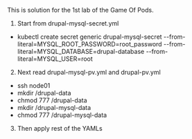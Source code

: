 This is solution for the 1st lab of the Game Of Pods.

1. Start from drupal-mysql-secret.yml
  - kubectl create secret generic drupal-mysql-secret --from-literal=MYSQL_ROOT_PASSWORD=root_password --from-literal=MYSQL_DATABASE=drupal-database --from-literal=MYSQL_USER=root
2. Next read drupal-mysql-pv.yml and drupal-pv.yml
  - ssh node01
  - mkdir /drupal-data
  - chmod 777 /drupal-data
  - mkdir /drupal-mysql-data
  - chmod 777 /drupal-mysql-data
3. Then apply rest of the YAMLs